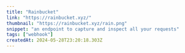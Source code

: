 ```yaml
---
title: "Rainbucket"
link: "https://rainbucket.xyz/"
thumbnail: "https://rainbucket.xyz/rain.png"
snippet: "an endpoint to capture and inspect all your requests"
tags: ["webhook"]
createdAt: 2024-05-28T23:20:18.303Z
---
```

